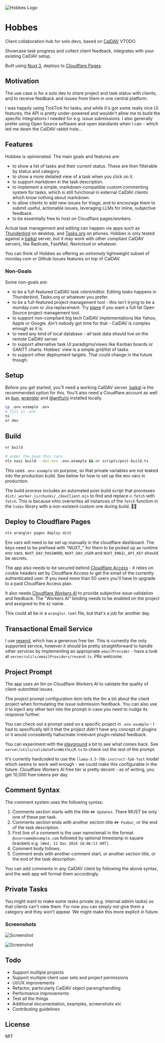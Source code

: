 ![Hobbes Logo](assets/img/logo.svg?raw=true)

# Hobbes

Client collaboration hub for solo devs, based on [CalDAV](https://www.ietf.org/rfc/rfc4791.txt) VTODO.

Showcase task progress and collect client feedback, integrates with your existing CalDAV setup.

Built using [Nuxt 3](https://nuxt.com/), deploys to [Cloudflare Pages](https://pages.cloudflare.com/).

## Motivation

The use case is for a solo dev to share project and task status with clients, and to receive feedback and issues from them in one central platform.

I was happily using TickTick for tasks, and while it's got some really nice UI features, the API is pretty under-powered and wouldn't allow me to build the specific integrations I needed for e.g. issue submissions. I also generally prefer using Open Source software and open standards when I can - which led me down the CalDAV rabbit hole...

## Features

Hobbes is opinionated. The main goals and features are:

- to show a list of tasks and their current status. These are then filterable by status and category.
- to show a more detailed view of a task when you click on it.
- to support markdown in the task description.
- to implement a simple, markdown-compatible custom commenting system for tasks, which is still functional in external CalDAV clients which know nothing about markdown.
- to allow clients to add new issues for triage, and to encourage them to submit useful, actionable issues, leveraging LLMs for inline, subjective feedback.
- to be essentially free to host on Cloudflare pages/workers.

Actual task management and editing can happen via apps such as [Thunderbird](https://www.thunderbird.net/) on desktop, and [Tasks.org](https://tasks.org/) on phones. Hobbes is only tested against a [baikal](https://sabre.io/baikal/) server, but it may work with other compliant CalDAV servers, like Radicale, FastMail, Nextcloud or whatever.

You can think of Hobbes as offering an _extremely_ lightweight subset of monday.com or Github Issues features on top of CalDAV.

### Non-Goals

Some non-goals are:

- to be a full-featured CalDAV task client/editor. Editing tasks happens in Thunderbird, Tasks.org or whatever you prefer.
- to be a full-featured project management tool - this isn't trying to be a monday.com or Jira replacement. Try [plane](https://plane.so) if you want a full fat Open Source project management tool.
- to support non-compliant big tech CalDAV implementations like Yahoo, Apple or Google. Ain't nobody got time for that - CalDAV is complex enough as it is.
- to need any kind of local database - all task data should live on the remote CalDAV server.
- to support alternative task UI paradigms/views like Kanban boards or GANTT charts. Hobbes' view is a simple grid/list of tasks.
- to support other deployment targets. That could change in the future though.

## Setup

Before you get started, you'll need a working CalDAV server. [baikal](https://sabre.io/baikal/) is the recommended option for this. You'll also need a Cloudflare account as well as [bun](https://bun.sh/), [wrangler](https://developers.cloudflare.com/workers/wrangler/) and [@antfu/ni](https://github.com/antfu-collective/ni) installed locally.

```bash
cp .env.example .env
# fill in .env
ni
nr dev
```

## Build

```bash
nr build

# under the hood this runs
nlx nuxi build --dot-env .env.example && nr scripts/post-build.ts
```

This uses `.env.example` on purpose, so that private variables are not leaked into the production build. See below for how to set up the env vars in production.

The build process includes an automated post-build script that processes `dist/_worker.js/chunks/_/davClient.mjs` to find and replace `n.fetch` with `fetch`. This is because nitro overwrites all instances of  the `fetch` function in the `tsdav` library with a non-existent custom one during build. 🤷‍♂️

## Deploy to Cloudflare Pages

```bash
nlx wrangler pages deploy dist
```

Env vars will need to be set up manually in the cloudflare dashboard. The keys need to be prefixed with "NUXT_" for them to be picked up as runtime env vars. `NUXT_DAV_PASSWORD`, `NUXT_DAV_USER` and `NUXT_EMAIL_API_KEY` should be secrets.

The app also needs to be secured behind [Cloudflare Access](https://www.cloudflare.com/en-gb/zero-trust/products/access/) - it relies on cookie headers set by Cloudflare Access to get the email of the currently authenticated user. If you need more than 50 users you'll have to upgrade to a paid Cloudflare Access plan.

It also needs [Cloudflare Workers AI](https://developers.cloudflare.com/workers-ai/) to provide subjective issue validation and feedback. The "Workers AI" binding needs to be enabled on the project and assigned to the `AI` name.

This could all be in a `wrangler.toml` file, but that's a job for another day.

## Transactional Email Service

I use [resend](https://resend.com/), which has a generous free tier. This is currently the only supported service, however it should be pretty straightforward to handle other services by implementing an appropriate `emailProvider` - have a look at `server/utils/emailProviders/resend.ts`.  PRs welcome.

## Project Prompt

The app uses an llm on Cloudflare Workers AI to validate the quality of client-submitted issues.

The project prompt configuration item tells the llm a bit about the client project when formulating the issue submission feedback. You can also use it to inject any other text into the prompt in case you need to nudge its response further.

You can check out a prompt used on a specific project in `.env.example` - I had to specifically tell it that the project didn't have any concept of plugins or it would consistently hallucinate irrelevant plugin-related feedback.

You can experiment with the [playground](https://playground.ai.cloudflare.com/) a bit to see what comes back. See `server/utils/validateFormWithLLM.ts` to check out the rest of the prompt.

It's currently hardcoded to use the `llama-3.3-70b-instruct-fp8-fast` model which seems to work well enough - we could make this configurable in the future. Cloudflare Workers AI free tier is pretty decent - as of writing, you get 10,000 free tokens per day.

## Comment Syntax

The comment system uses the following syntax:

1. Comments section starts with the title `## Updates`. There MUST be only one of these per task.
2. Comments section ends with another section title `## Foobar`, or the end of the task description.
3. First line of a comment is the user name/email in the format `@username@example.com` followed by optional timestamp in square brackets e.g. `[Wed, 11 Dec 2024 10:06:13 GMT]`.
4. Comment body follows.
5. Comment ends with another comment start, or another section title, or the end of the task description.

You can add comments in any CalDAV client by following the above syntax, and the web app will format them accordingly.

## Private Tasks

You might want to make some tasks private (e.g. internal admin tasks) so that clients can't view them. For now you can simply not give them a category and they won't appear. We might make this more explicit in future.

### Screenshots

![Screenshot](https://raw.githubusercontent.com/moussaclarke/hobbes/main/screenshot1.png)

![Screenshot](https://raw.githubusercontent.com/moussaclarke/hobbes/main/screenshot2.png)

## Todo

- Support multiple projects
- Support multiple client user sets and project permissions
- UI/UX improvements
- Refactor, particularly CalDAV object parsing/handling
- Performance improvements
- Test all the things
- Additional documentation, examples, screenshots etc
- Contributing guidelines

## License

MIT
